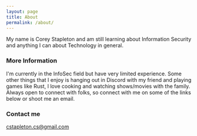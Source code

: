 ```yaml
---
layout: page
title: About
permalink: /about/
---
```


My name is Corey Stapleton and am still learning about Information Security and anything I can about Technology in general.

### More Information

I'm currently in the InfoSec field but have very limited experience. Some other things that I enjoy is hanging out in Discord with my friend and playing games like Rust, I love
cooking and watching shows/movies with the family. Always open to connect with folks, so connect with me on some of the links below or shoot me an email.

### Contact me

[cstapleton.cs@gmail.com](mailto:cstapleton.cs@gmail.com)
